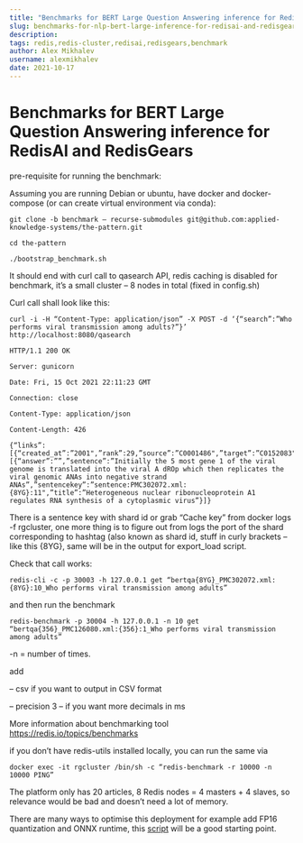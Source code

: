 ```yaml
---
title: "Benchmarks for BERT Large Question Answering inference for RedisAI and RedisGears"
slug: benchmarks-for-nlp-bert-large-inference-for-redisai-and-redisgears
description: 
tags: redis,redis-cluster,redisai,redisgears,benchmark
author: Alex Mikhalev
username: alexmikhalev
date: 2021-10-17
---
```


# Benchmarks for BERT Large Question Answering inference for RedisAI and RedisGears


pre-requisite for running the benchmark:

Assuming you are running Debian or ubuntu, have docker and docker-compose (or can create virtual environment via conda):

```
git clone -b benchmark — recurse-submodules git@github.com:applied-knowledge-systems/the-pattern.git
```

```
cd the-pattern
```

```
./bootstrap_benchmark.sh
```

It should end with curl call to qasearch API, redis caching is disabled for benchmark, it’s a small cluster – 8 nodes in total (fixed in config.sh)

Curl call shall look like this:

```
curl -i -H “Content-Type: application/json” -X POST -d ‘{“search”:”Who performs viral transmission among adults?”}’ http://localhost:8080/qasearch
```

```
HTTP/1.1 200 OK
```

```
Server: gunicorn
```

```
Date: Fri, 15 Oct 2021 22:11:23 GMT
```

```
Connection: close
```

```
Content-Type: application/json
```

```
Content-Length: 426
```

```
{“links”:[{“created_at”:”2001",”rank”:29,”source”:”C0001486",”target”:”C0152083"}],”results”:[{“answer”:””,”sentence”:”Initially the 5 most gene 1 of the viral genome is translated into the viral A dROp which then replicates the viral genomic ANAs into negative strand ANAs”,”sentencekey”:”sentence:PMC302072.xml:{8YG}:11",”title”:”Heterogeneous nuclear ribonucleoprotein A1 regulates RNA synthesis of a cytoplasmic virus”}]}
```

There is a sentence key with shard id or grab “Cache key” from docker logs -f rgcluster, one more thing is to figure out from logs the port of the shard corresponding to hashtag (also known as shard id, stuff in curly brackets – like this {8YG}, same will be in the output for export_load script.

Check that call works:

```
redis-cli -c -p 30003 -h 127.0.0.1 get “bertqa{8YG}_PMC302072.xml:{8YG}:10_Who performs viral transmission among adults”
```

and then run the benchmark

```
redis-benchmark -p 30004 -h 127.0.0.1 -n 10 get “bertqa{356}_PMC126080.xml:{356}:1_Who performs viral transmission among adults”
```

-n = number of times.

add

– csv if you want to output in CSV format

– precision 3 – if you want more decimals in ms

More information about benchmarking tool https://redis.io/topics/benchmarks

if you don’t have redis-utils installed locally, you can run the same via

```
docker exec -it rgcluster /bin/sh -c “redis-benchmark -r 10000 -n 10000 PING”
```

The platform only has 20 articles, 8 Redis nodes = 4 masters + 4 slaves, so relevance would be bad and doesn’t need a lot of memory.

There are many ways to optimise this deployment for example add FP16 quantization and ONNX runtime, this [script](https://github.com/applied-knowledge-systems/the-pattern-api/blob/7bcf021e537dc8d453036730f0a993dd52e1781f/qasearch/export_load_bert.py) will be a good starting point.
